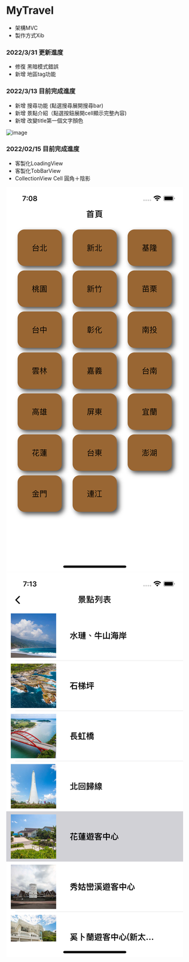 # MyTravel

- 架構MVC
- 製作方式Xib

### 2022/3/31 更新進度
- 修復 黑暗模式錯誤
- 新增 地區tag功能

### 2022/3/13 目前完成進度
- 新增 搜尋功能 (點選搜尋展開搜尋bar)
- 新增 景點介紹（點選按鈕展開cell顯示完整內容)
- 新增 改變title第一個文字顏色

![image](https://github.com/alangprs/MyTravel/blob/main/ShowDemo/Simulator%20Screen%20Recording%20-%20iPhone%2011%20Pro%20Max%20-%202022-03-13%20at%2018.00.50.gif)

### 2022/02/15 目前完成進度

- 客製化LoadingView
- 客製化TobBarView
- CollectionView Cell 圓角＋陰影

![image](https://github.com/alangprs/MyTravel/blob/main/ShowDemo/Simulator%20Screen%20Shot%20-%20iPhone%2013%20Pro%20-%202022-02-15%20at%2019.08.32.png)
![imgae](https://github.com/alangprs/MyTravel/blob/main/ShowDemo/Simulator%20Screen%20Shot%20-%20iPhone%2013%20Pro%20-%202022-02-15%20at%2019.13.01.png)
